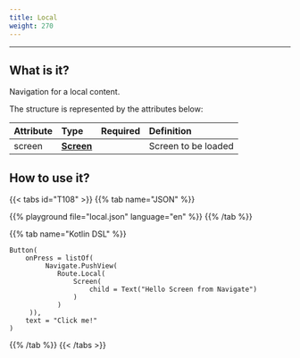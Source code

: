 ```yaml
---
title: Local
weight: 270
---
```


---

## What is it? <a id="definicao"></a>

Navigation for a local content.

The structure is represented by the attributes below:

| **Attribute** | **Type**                       | Required | **Definition**      |
| :------------ | :----------------------------- | :------- | :------------------ |
| screen        | [**Screen**](/api/screen) |          | Screen to be loaded |

## How to use it?

{{< tabs id="T108" >}}
{{% tab name="JSON" %}}

<!-- json-playground:local.json{
  "_beagleComponent_": "beagle:button",
  "text": "Click me!",
  "onPress": [
    {
      "_beagleAction_": "beagle:pushView",
      "route": {
        "screen": {
          "_beagleComponent_": "beagle:screenComponent",
          "child": {
            "_beagleComponent_": "beagle:text",
            "text": "Hello Screen from Navigate"
          }
        }
      }
    }
  ]
}
-->

{{% playground file="local.json" language="en" %}}
{{% /tab %}}

{{% tab name="Kotlin DSL" %}}

```
Button(
    onPress = listOf(
         Navigate.PushView(
            Route.Local(
                Screen(
                    child = Text("Hello Screen from Navigate")
                )
            )
     )),
    text = "Click me!"
)
```

{{% /tab %}}
{{< /tabs >}}
